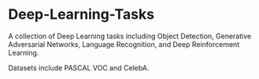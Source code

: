 # Deep-Learning-Tasks

A collection of Deep Learning tasks including Object Detection, Generative Adversarial Networks, Language Recognition, and Deep Reinforcement Learning.

Datasets include PASCAL VOC and CelebA.
